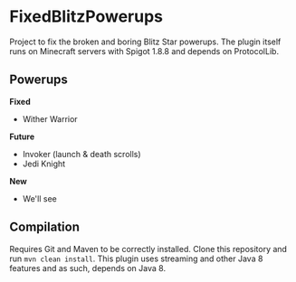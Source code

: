 # FixedBlitzPowerups

Project to fix the broken and boring Blitz Star powerups. The plugin itself runs on Minecraft servers with Spigot 1.8.8 and depends on ProtocolLib.

## Powerups

**Fixed**
- Wither Warrior

**Future**
- Invoker (launch & death scrolls)
- Jedi Knight

**New**
- We'll see

## Compilation
Requires Git and Maven to be correctly installed.
Clone this repository and run `mvn clean install`.
This plugin uses streaming and other Java 8 features and as such, depends on Java 8.